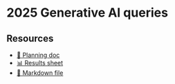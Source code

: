 # 2025 Generative AI queries

<!--
  This directory contains all of the 2025 Generative AI chapter queries.

  Each query should have a corresponding `metric_name.sql` file.
  Note that readers are linked to this directory, so try to make the SQL file names descriptive for easy browsing.

  Analysts: if helpful, you can use this README to give additional info about the queries.
-->

## Resources

- [📄 Planning doc][~google-doc]
- [📊 Results sheet][~google-sheets]
- [📝 Markdown file][~chapter-markdown]

[~google-doc]: https://docs.google.com/document/d/1HpI_E35FU_vqsJlMEONnCyR5lAvzDwVkWBg3lIlwlvw
[~google-sheets]: https://docs.google.com/spreadsheets/d/1q_hFsWlt6DZMmwnxrTmU3nCRjT2w38AomAlw8b_lthE/edit
[~chapter-markdown]: https://github.com/HTTPArchive/almanac.httparchive.org/tree/main/src/content/en/2025/generative-ai.md
